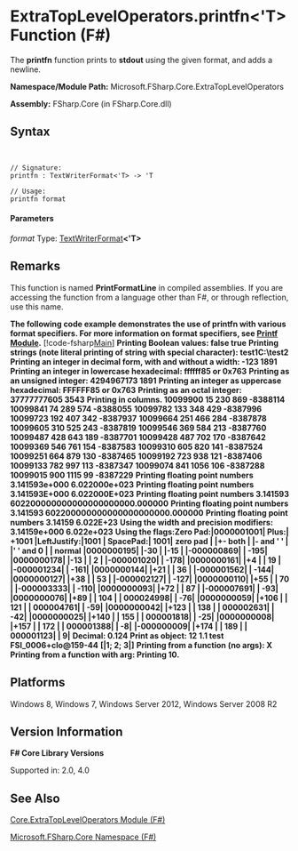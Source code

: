 # ExtraTopLevelOperators.printfn<'T> Function (F#)

The **printfn** function prints to **stdout** using the given format, and adds a newline.

**Namespace/Module Path:** Microsoft.FSharp.Core.ExtraTopLevelOperators

**Assembly:** FSharp.Core (in FSharp.Core.dll)


## Syntax


```


// Signature:
printfn : TextWriterFormat<'T> -> 'T

// Usage:
printfn format

```



#### Parameters
*format*
Type: [TextWriterFormat](http://msdn.microsoft.com/en-us/library/2080c4a5-7bdd-4a01-8e01-10b498af92de)**&lt;'T&gt;**




## Remarks
This function is named **PrintFormatLine** in compiled assemblies. If you are accessing the function from a language other than F#, or through reflection, use this name.

**The following code example demonstrates the use of printfn with various format specifiers. For more information on format specifiers, see [Printf Module](http://msdn.microsoft.com/en-us/library/ea074733-6b5d-498c-ac88-7e4e0f8ded25).**
[!code-fsharp[Main](snippets/fscorelib2/snippet9.fs)]
**Printing Boolean values: false true**
**Printing strings (note literal printing of string with special character): test1C:\test2**
**Printing an integer in decimal form, with and without a width: -123       1891**
**Printing an integer in lowercase hexadecimal: ffffff85 or 0x763**
**Printing as an unsigned integer: 4294967173 1891**
**Printing an integer as uppercase hexadecimal: FFFFFF85 or 0x763**
**Printing as an octal integer: 37777777605 3543**
**Printing in columns.  10099900        15       230       869  -8388114**
**10099841        74       289       574  -8388055**
**10099782       133       348       429  -8387996**
**10099723       192       407       342  -8387937**
**10099664       251       466       284  -8387878**
**10099605       310       525       243  -8387819**
**10099546       369       584       213  -8387760**
**10099487       428       643       189  -8387701**
**10099428       487       702       170  -8387642**
**10099369       546       761       154  -8387583**
**10099310       605       820       141  -8387524**
**10099251       664       879       130  -8387465**
**10099192       723       938       121  -8387406**
**10099133       782       997       113  -8387347**
**10099074       841      1056       106  -8387288**
**10099015       900      1115        99  -8387229**
**Printing floating point numbers 3.141593e+000 6.022000e+023**
**Printing floating point numbers 3.141593E+000 6.022000E+023**
**Printing floating point numbers 3.141593 602200000000000000000000.000000**
**Printing floating point numbers 3.141593 602200000000000000000000.000000**
**Printing floating point numbers 3.14159 6.022E+23**
**Using the width and precision modifiers: 3.14159e+000 6.022e+023**
**Using the flags:Zero Pad:|0000001001| Plus:|     +1001 |LeftJustify:|1001      | SpacePad:| 1001|**
**zero pad   | |+- both   | |- and ' ' | |' ' and 0 | | normal**
**|0000000195| |-30       | |-15       | |-000000869| |      -195|**
**|0000000178| |-13       | | 2        | |-000001020| |      -178|**
**|0000000161| |+4        | | 19       | |-000001234| |      -161|**
**|0000000144| |+21       | | 36       | |-000001562| |      -144|**
**|0000000127| |+38       | | 53       | |-000002127| |      -127|**
**|0000000110| |+55       | | 70       | |-000003333| |      -110|**
**|0000000093| |+72       | | 87       | |-000007691| |       -93|**
**|0000000076| |+89       | | 104      | | 000024998| |       -76|**
**|0000000059| |+106      | | 121      | | 000004761| |       -59|**
**|0000000042| |+123      | | 138      | | 000002631| |       -42|**
**|0000000025| |+140      | | 155      | | 000001818| |       -25|**
**|0000000008| |+157      | | 172      | | 000001388| |        -8|**
**|-000000009| |+174      | | 189      | | 000001123| |         9|**
**Decimal: 0.124**
**Print as object: 12 1.1 test FSI_0006+clo@159-44**
**[|1; 2; 3|]**
**Printing from a function (no args): X**
**Printing from a function with arg: Printing 10.**
## Platforms
Windows 8, Windows 7, Windows Server 2012, Windows Server 2008 R2


## Version Information
**F# Core Library Versions**

Supported in: 2.0, 4.0




## See Also
[Core.ExtraTopLevelOperators Module &#40;F&#35;&#41;](Core.ExtraTopLevelOperators+Module+%28FSharp%29.md)

[Microsoft.FSharp.Core Namespace &#40;F&#35;&#41;](Microsoft.FSharp.Core+Namespace+%28FSharp%29.md)

